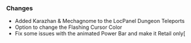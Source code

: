 ### Changes ###

  * Added Karazhan & Mechagnome to the LocPanel Dungeon Teleports
  * Option to change the Flashing Cursor Color
  * Fix some issues with the animated Power Bar and make it Retail only[

